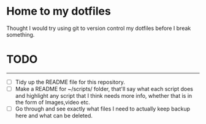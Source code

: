# Home to my dotfiles

Thought I would try using git to version control my dotfiles before I break something.

# TODO
___
- [ ] Tidy up the README file for this repository.
- [ ] Make a README for ~/scripts/ folder, that'll say what each script does and highlight any script that I think needs more info, whether that is in the form of Images,video etc.
- [ ] Go through and see exactly what files I need to actually keep backup here and what can be deleted.
